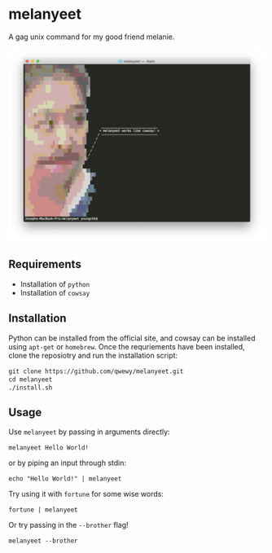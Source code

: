 # melanyeet
A gag unix command for my good friend melanie.

![](images/intro.png)

## Requirements

- Installation of `python`
- Installation of `cowsay`

## Installation

Python can be installed from the official site, and cowsay can be installed using `apt-get` or `homebrew`.
Once the requriements have been installed, clone the reposiotry and run the installation script:
```
git clone https://github.com/qwewy/melanyeet.git
cd melanyeet
./install.sh
```

## Usage

Use `melanyeet` by passing in arguments directly:
```
melanyeet Hello World!
```
or by piping an input through stdin:
```
echo "Hello World!" | melanyeet
```

Try using it with `fortune` for some wise words:
```
fortune | melanyeet
```

Or try passing in the `--brother` flag!
```
melanyeet --brother
```
